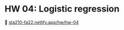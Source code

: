 # HW 04: Logistic regression

:link: [sta210-fa22.netlify.app/hw/hw-04](https://sta210-fa22.netlify.app/hw/hw-04.html)
